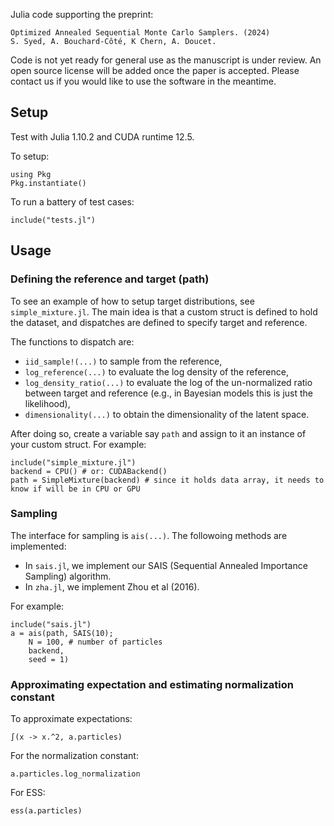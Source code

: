 Julia code supporting the preprint:

```
Optimized Annealed Sequential Monte Carlo Samplers. (2024)
S. Syed, A. Bouchard-Côté, K Chern, A. Doucet.
``` 

Code is not yet ready for general use as the manuscript is under review. 
An open source license will be added once the paper is accepted. 
Please contact us if you would like to use the software in the meantime. 


## Setup

Test with Julia 1.10.2 and CUDA runtime 12.5. 

To setup:

```
using Pkg
Pkg.instantiate() 
``` 

To run a battery of test cases:

```
include("tests.jl")
```

## Usage

### Defining the reference and target (path)

To see an example of how to setup target distributions, see 
`simple_mixture.jl`. The main idea is that a custom struct is 
defined to hold the dataset, and dispatches are defined to 
specify target and reference.

The functions to dispatch are:

- `iid_sample!(...)` to sample from the reference, 
- `log_reference(...)` to evaluate the log density of the reference, 
- `log_density_ratio(...)` to evaluate the log of the un-normalized 
    ratio between target and reference (e.g., in Bayesian models this 
    is just the likelihood), 
- `dimensionality(...)` to obtain the dimensionality of the latent space. 

After doing so, create a variable say `path` and assign to it 
an instance of your custom struct. For example:

```
include("simple_mixture.jl")
backend = CPU() # or: CUDABackend()
path = SimpleMixture(backend) # since it holds data array, it needs to know if will be in CPU or GPU
```

### Sampling 

The interface for sampling is `ais(...)`. The followoing methods are implemented:

- In `sais.jl`, we implement our SAIS (Sequential Annealed Importance Sampling) algorithm. 
- In `zha.jl`, we implement Zhou et al (2016).

For example:

```
include("sais.jl")
a = ais(path, SAIS(10);
    N = 100, # number of particles
    backend,
    seed = 1)
```

### Approximating expectation and estimating normalization constant

To approximate expectations:

```
∫(x -> x.^2, a.particles)
```

For the normalization constant:

```
a.particles.log_normalization
```

For ESS:

```
ess(a.particles)
```